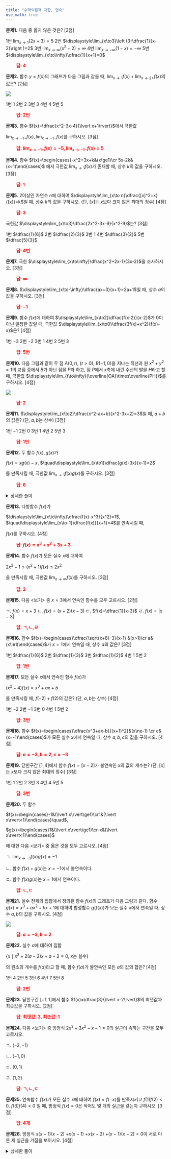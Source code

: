 ```yaml
---
title: "수학익힘책 극한, 연속"
use_math: true
---
```



**문제1.** 다음 중 옳지 않은 것은? [2점]

1번	$\displaystyle\lim_{x\to1}(2x+3)=5$
2번	$\displaystyle\lim_{x\to3}\left (3-\dfrac{1}{x-2}\right )=2$
3번	$\displaystyle\lim_{x\to\infty}(x^2+2)=\infty$
4번	$\displaystyle\lim_{x\to-\infty}(1-x)=-\infty$
5번	$\displaystyle\lim_{x\to\infty}\dfrac{1}{x+1}=0$

**<span style="color: red;">$\qquad$답: $4$</span>**




**문제2.** 함수 $y=f(x)$의 그래프가 다음 그림과 같을 때, $\displaystyle\lim_{x\to1}f(x)+\lim_{x\to2+}f(x)$의 값은? [2점]

<img src="/assets/two cs/수익 (1).png"/>


1번	1
2번 	2
3번 	3
4번 	4
5번	5

**<span style="color: red;">$\qquad$답: $2$번</span>**





**문제3.** 함수 $f(x)=\dfrac{x^2-3x-4}{\lvert x+1\rvert}$에서 극한값

 $\displaystyle\lim_{x\to-1+}f(x), \lim_{x\to-1-}f(x)$를 구하시오. [3점]

**<span style="color: red;">$\qquad$답: $\displaystyle\lim_{x\to-1+}f(x)=-5, \displaystyle\lim_{x\to-1-}f(x)=5$</span>**



**문제4.** 함수 $f(x)=\begin{cases}-x^2+3x+k&(x\ge1)\cr 5x-2k&(x<1)\end{cases}$ 에서 극한값 $\displaystyle\lim_{x\to1}f(x)$가 존재할 때, 상수 $k$의 값을 구하시오. [3점]

**<span style="color: red;">$\qquad$답: $1$</span>**


**문제5.** $2$이상인 자연수 $n$에 대하여 $\displaystyle\lim_{x\to n}\dfrac{[x]^2+x}{[x]}=k$일 때, 상수 $k$의 값을 구하시오. (단, $[x]$는 $x$보다 크지 않은 최대의 정수) [4점]

**<span style="color: red;">$\qquad$답: $3$</span>**


극한값 $\displaystyle\lim_{x\to3}\dfrac{2x^2-3x-9}{x^2-9}$는? [3점]

1번	$\dfrac{1}{6}$
2번	$\dfrac{2}{3}$
3번	$1$
4번	$\dfrac{3}{2}$
5번	$\dfrac{5}{3}$

**<span style="color: red;">$\qquad$답: $4$번</span>**




**문제7.** 극한 $\displaystyle\lim_{x\to\infty}\dfrac{x^2+2x-1}{3x-2}$을 조사하시오. [3점]

**<span style="color: red;">$\qquad$답: $\infty$</span>**



**문제8.** $\displaystyle\lim_{x\to-\infty}\dfrac{ax+3}{x+1}=2a+1$일 때, 상수 $a$의 값을 구하시오. [3점]

**<span style="color: red;">$\qquad$답: $-1$</span>**


**문제9.** 함수 $f(x)$에 대하여 $\displaystyle\lim_{x\to2}\dfrac{f(x-2)}{x-2}$가 $0$이 아닌 일정한 값일 때, 극한값 $\displaystyle\lim_{x\to0}\dfrac{3f(x)+x^2}{f(x)-x}$은? [4점]

1번 $-3$
2번	$-2$
3번 	$1$
4번	$2$
5번	$3$

**<span style="color: red;">$\qquad$답: $5$번</span>**



**문제10.** 다음 그림과 같이 두 점 $A(0, t),\ (t>0),\ B(-1, 0)$을 지나는 직선과 원 $x^2+y^2=1$의 교점 중에서 $B$가 아닌 점을 $P$라 하고, 점 $P$에서 $x$축에 내린 수선의 발을 $H$라고 할 때, 극한값 $\displaystyle\lim_{t\to\infty}(\overline{OA}\times\overline{PH})$를 구하시오. [4점]

<img src="/assets/two cs/수익 (2).png"/>

**<span style="color: red;">$\qquad$답: $2$</span>**





**문제11.** $\displaystyle\lim_{x\to2}\dfrac{x^2-ax+b}{x^2-3x+2}=3$일 때, $a+b$의 값은? (단, $a, b$는 상수) [3점]

1번 	$-1$
2번 $0$
3번	$1$
4번 $2$
5번	$3$

**<span style="color: red;">$\qquad$답: $1$번</span>**



**문제12.** 두 함수 $f(x), g(x)$가

 $f(x)=xg(x)-x$, $\quad\displaystyle\lim_{x\to1}\dfrac{g(x)-3x}{x-1}=2$
 
 를 만족시킬 때, 극한값 $\displaystyle\lim_{x\to1}f(x)g(x)$를 구하시오. [3점]

**<span style="color: red;">$\qquad$답: $6$</span>**
<details>
    <summary>상세한 풀이</summary>
    <p><img src="/assets/two cs/상세풀이22.jpg"/></p>
</details>

**문제13.** 다항함수 $f(x)$가

 $\displaystyle\lim_{x\to\infty}\dfrac{f(x)-x^3}{x^2}=1$, $\quad\displaystyle\lim_{x\to-1}\dfrac{f(x)}{x+1}=4$를 만족시킬 때,
 
  $f(x)$를 구하시오. [4점]

**<span style="color: red;">$\qquad$답: $f(x)=x^3+x^2+3x+3$</span>**


**문제14.** 함수 $f(x)$가 모든 실수 $x$에 대하여

$2x^2-1\le(x^2+1)f(x)\le2x^2$

을 만족시킬 때, 극한값 $\displaystyle\lim_{x\to\infty}f(x)$를 구하시오. [3점]

**<span style="color: red;">$\qquad$답: $2$</span>**



**문제15.** 다음 $<$보기$>$ 중 $x=3$에서 연속인 함수를 모두 고르시오. [2점]

 ㄱ. $f(x)=x+3$
 ㄴ. $f(x)=(x+2)(x-3)$
 ㄷ. $f(x)=\dfrac{1}{x-3}$
 ㄹ. $f(x)=|x-3|$

**<span style="color: red;">$\qquad$답: ㄱ,ㄴ,ㄹ</span>**




**문제16.** 함수 $f(x)=\begin{cases}\dfrac{\sqrt{x+8}-3}{x-1} &(x>1)\cr a&(x\le1)\end{cases}$가 $x=1$에서 연속일 때, 상수 $a$의 값은? [3점]

1번 	$\dfrac{1}{6}$
2번 	$\dfrac{1}{3}$
3번 	$\dfrac{1}{2}$
4번 	$1$
5번 	$2$

**<span style="color: red;">$\qquad$답: $1$번</span>**


**문제17.** 모든 실수 $x$에서 연속인 함수 $f(x)$가 

$(x^2-4)f(x)=x^3+ax+b$

를 만족시킬 때, $f(-2)+f(2)$의 값은? (단, $a, b$는 상수) [4점]

1번 	$-2$
2번 	$-1$
3번 	$0$
4번 	$1$
5번 	$2$

**<span style="color: red;">$\qquad$답: $3$번</span>**




**문제18.** 함수 $f(x)=\begin{cases}\dfrac{x^3+ax-b}{(x+1)^2}&(x\ne-1) \cr c&(x=-1)\end{cases}$가 모든 실수 $x$에서 연속일 때, 상수 $a, b, c$의 값을 구하시오. [4점]

**<span style="color: red;">$\qquad$답: $a=-3, b=2, c=-3$</span>**


**문제19.** 닫힌구간 $[1, 4]$에서 함수 $f(x)=[x-2]$가 불연속인 $x$의 값의 개수는? (단, $[x]$는 $x$보다 크지 않은 최대의 정수) [3점]

1번 	$1$
2번 	$2$
3번 	$3$
4번 	$4$
5번 	$5$

**<span style="color: red;">$\qquad$답: $3$번</span>**

**문제20.** 두 함수 

$f(x)=\begin{cases}-1&(\lvert x\rvert\ge1)\cr1&(\lvert x\rvert<1)\end{cases}\quad$,


$g(x)=\begin{cases}1&(\lvert x\rvert\ge1)\cr-x&(\lvert x\rvert<1)\end{cases}$

에 대한 다음 $<$보기$>$ 중 옳은 것을 모두 고르시오. [4점]


ㄱ. $\displaystyle\lim_{x\to-1}f(x)g(x)=-1$

ㄴ. 함수 $f(x)+g(x)$는 $x=-1$에서 불연속이다.

ㄷ. 함수 $f(x)g(x)$는 $x=1$에서 연속이다.

**<span style="color: red;">$\qquad$답: ㄴ,ㄷ</span>**






**문제21.** 실수 전체의 집합에서 정의된 함수 $f(x)$의 그래프가 다음 그림과 같다. 함수 $g(x)=x^3+ax^2+bx+1$에 대하여 합성함수 $g(f(x))$가 모든 실수 $x$에서 연속일 때, 상수 $a, b$의 값을 구하시오. [4점]

<img src="/assets/two cs/수익 (3).png"/>

**<span style="color: red;">$\qquad$답: $a=-3, b=2$</span>**



**문제22.** 실수 $a$에 대하여 집합

$\lbrace x\mid x^2+2(a-2)x+a-2=0,\ x\text{는 실수}\rbrace$

의 원소의 개수를 $f(a)$라고 할 때, 함수 $f(a)$가 불연속인 모든 $a$의 값의 합은? [4점]

1번 	4
2번 	5
3번 	6
4번 	7
5번 	8

**<span style="color: red;">$\qquad$답: $2$번</span>**



**문제23.** 닫힌구간 $[-1, 1]$에서 함수 $f(x)=\dfrac{3}{\lvert x-2\rvert}$의 최댓값과 최솟값을 구하시오. [2점]

**<span style="color: red;">$\qquad$답: 최댓값: 3, 최솟값: 1</span>**



**문제24.** 다음 $<$보기$>$ 중 방정식 $2x^3+3x^2-x-1=0$의 실근이 속하는 구간을 모두 고르시오. 


ㄱ. $(-2, -1)$ 

ㄴ. $(-1, 0)$

ㄷ. $(0, 1)$ 

ㄹ. $(1, 2)$

**<span style="color: red;">$\qquad$답: ㄱ,ㄴ,ㄷ</span>**





**문제25.** 연속함수 $f(x)$가 모든 실수 $x$에 대하여 $f(x)=f(-x)$를 만족시키고
$f(1)f(2)<0,\ f(3)f(4)<0$
일 때, 방정식 $f(x)=0$은 적어도 몇 개의 실근을 갖는지 구하시오. [3점]

**<span style="color: red;">$\qquad$답: 4개</span>**


**문제26.** 방정식 $x(x-1)(x-2)$ $+x(x-1)$ $+x(x-2)$ $+(x-1)(x-2)=0$이 서로 다른 세 실근을 가짐을 보이시오. [4점]

<details>
    <summary>상세한 풀이</summary>
    <p><img src="/assets/two cs/상세풀이23.jpg"/>
    <img src="/assets/two cs/상세풀이24.jpg"/>
    <img src="/assets/two cs/상세풀이25.jpg"/></p>
</details> 

